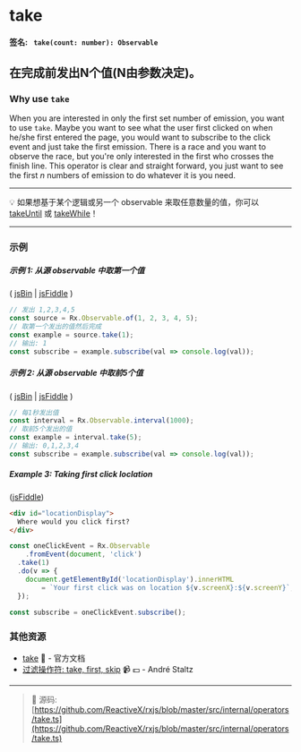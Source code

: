 # take

#### 签名: ` take(count: number): Observable`

## 在完成前发出N个值(N由参数决定)。

### Why use `take`

When you are interested in only the first set number of emission, you want to use `take`.  Maybe you want to see what the user first clicked on when he/she first entered the page, you would want to subscribe to the click event and just take the first emission. There is a race and you want to observe the race, but you're only interested in the first who crosses the finish line. This operator is clear and straight forward, you just want to see the first *n* numbers of emission to do whatever it is you need.

---

:bulb: 如果想基于某个逻辑或另一个 observable 来取任意数量的值，你可以 [takeUntil](takeuntil.md) 或 [takeWhile](takewhile.md)！

---

### 示例

##### 示例 1: 从源 observable 中取第一个值

( [jsBin](http://jsbin.com/vaxitupiwi/1/edit?js,console) |
[jsFiddle](https://jsfiddle.net/btroncone/f9bz0tr3/) )

```js
// 发出 1,2,3,4,5
const source = Rx.Observable.of(1, 2, 3, 4, 5);
// 取第一个发出的值然后完成
const example = source.take(1);
// 输出: 1
const subscribe = example.subscribe(val => console.log(val));
```

##### 示例 2: 从源 observable 中取前5个值

( [jsBin](http://jsbin.com/kexenuzulu/edit?js,console) |
[jsFiddle](https://jsfiddle.net/btroncone/g1fhxgua/) )

```js
// 每1秒发出值
const interval = Rx.Observable.interval(1000);
// 取前5个发出的值
const example = interval.take(5);
// 输出: 0,1,2,3,4
const subscribe = example.subscribe(val => console.log(val));
```

##### Example 3: Taking first click loclation
([jsFiddle](https://jsfiddle.net/ElHuy/9c5j064x/))

```html
<div id="locationDisplay">
  Where would you click first?
</div>
```

```js
const oneClickEvent = Rx.Observable
	.fromEvent(document, 'click')
  .take(1)
  .do(v => {
  	document.getElementById('locationDisplay').innerHTML
    	= `Your first click was on location ${v.screenX}:${v.screenY}`;
  });

const subscribe = oneClickEvent.subscribe();
```

### 其他资源

* [take](http://cn.rx.js.org/class/es6/Observable.js~Observable.html#instance-method-take) :newspaper: - 官方文档
* [过滤操作符: take, first, skip](https://egghead.io/lessons/rxjs-filtering-operators-take-first-skip?course=rxjs-beyond-the-basics-operators-in-depth) :video_camera: :dollar: - André Staltz

---
> :file_folder: 源码:  [https://github.com/ReactiveX/rxjs/blob/master/src/internal/operators/take.ts](https://github.com/ReactiveX/rxjs/blob/master/src/internal/operators/take.ts)
